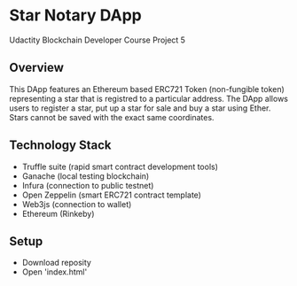 # Star Notary DApp

Udactity Blockchain Developer Course Project 5

## Overview
This DApp features an Ethereum based ERC721 Token (non-fungible token) representing a star that is registred to a particular address.
The DApp allows users to register a star, put up a star for sale and buy a star using Ether. Stars cannot be saved with the exact same coordinates.

## Technology Stack
- Truffle suite (rapid smart contract development tools)
- Ganache (local testing blockchain)
- Infura (connection to public testnet)
- Open Zeppelin (smart ERC721 contract template)
- Web3js (connection to wallet)
- Ethereum (Rinkeby)

## Setup
- Download reposity
- Open 'index.html'
